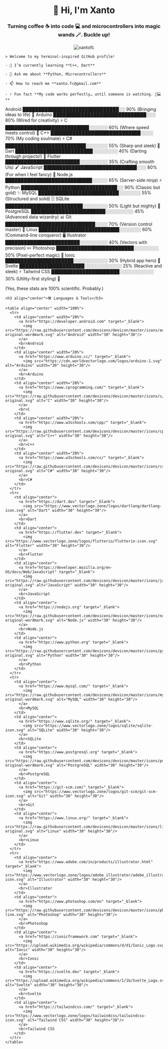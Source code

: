 <h1 align="center">🖖 Hi, I'm Xanto</h1>
<h3 align="center">Turning coffee ☕ into code 💻 and microcontrollers into magic wands 🪄. Buckle up!</h3>

<p align="center">
  <img src="https://komarev.com/ghpvc/?username=xantofc&label=Profile%20views&color=0e75b6&style=flat" alt="xantofc" />
</p>


```plaintext
> Welcome to my terminal-inspired GitHub profile!

- 🌱 I’m currently learning **C++, Dart**

- 💬 Ask me about **Python, Microcontrollers**

- 📫 How to reach me **xanto.fc@gmail.com**

- ⚡ Fun fact **My code works perfectly… until someone is watching. 👀💻**

```

Android       ███████████████████████████████░░  90%  (Bringing ideas to life) 🤖
Arduino       ██████████████████████████████░░░  80%  (Wired for creativity) ⚡
C             ███████████████████████████░░░░░░  60%  (Where speed meets control) 🚀
C++           █████████████████████████████░░░░  70%  (My coding soulmate) ⚡
C#            ██████████████████████████░░░░░░░  55%  (Sharp and sleek) 🎯
Dart          █████████████████████████░░░░░░░░  40%  (Darting through projects!) 🎯
Flutter       ████████████████████████░░░░░░░░░  35%  (Crafting smooth UIs) 🖌️
JavaScript    ██████████████████████████████░░░  80%  (For when I feel fancy) 📜
Node.js       ████████████████████████████░░░░░  65%  (Server-side ninja) ⚡
Python        ███████████████████████████████░░  90%  (Classic but gold) ✨
MySQL         ██████████████████████████░░░░░░░  55%  (Structured and solid) 🗄️
SQLite        █████████████████████████░░░░░░░░  50%  (Light but mighty) 💾
PostgreSQL    ████████████████████████░░░░░░░░░  45%  (Advanced data wizardry) 📊
Git           █████████████████████████████░░░░  70%  (Version control master) 🔧
Linux         ██████████████████████████░░░░░░░  60%  (Command-line conqueror) 🖥️
Illustrator   ████████████████████████░░░░░░░░░  40%  (Vectors with precision) ✏️
Photoshop     █████████████████████████░░░░░░░░  50%  (Pixel-perfect magic) 🎨
Ionic         ██████████████████████░░░░░░░░░░░  30%  (Hybrid app hero) 📱
Svelte        █████████████████████░░░░░░░░░░░░  25%  (Reactive and sleek) ⚡
Tailwind CSS  ██████████████████████░░░░░░░░░░░  30%  (Utility-first styling) 🎯

(Yes, these stats are 100% scientific. Probably.)
```
<h3 align="center">🛠️ Languages & Tools</h3>

<table align="center" width="100%">
  <tr>
    <td align="center" width="20%">
      <a href="https://developer.android.com" target="_blank">
        <img src="https://raw.githubusercontent.com/devicons/devicon/master/icons/android/android-original-wordmark.svg" alt="Android" width="30" height="30"/>
      </a>
      <br>Android
    </td>
    <td align="center" width="20%">
      <a href="https://www.arduino.cc/" target="_blank">
        <img src="https://cdn.worldvectorlogo.com/logos/arduino-1.svg" alt="Arduino" width="30" height="30"/>
      </a>
      <br>Arduino
    </td>
    <td align="center" width="20%">
      <a href="https://www.cprogramming.com/" target="_blank">
        <img src="https://raw.githubusercontent.com/devicons/devicon/master/icons/c/c-original.svg" alt="C" width="30" height="30"/>
      </a>
      <br>C
    </td>
    <td align="center" width="20%">
      <a href="https://www.w3schools.com/cpp/" target="_blank">
        <img src="https://raw.githubusercontent.com/devicons/devicon/master/icons/cplusplus/cplusplus-original.svg" alt="C++" width="30" height="30"/>
      </a>
      <br>C++
    </td>
    <td align="center" width="20%">
      <a href="https://www.w3schools.com/cs/" target="_blank">
        <img src="https://raw.githubusercontent.com/devicons/devicon/master/icons/csharp/csharp-original.svg" alt="C#" width="30" height="30"/>
      </a>
      <br>C#
    </td>
  </tr>
  <tr>
    <td align="center">
      <a href="https://dart.dev" target="_blank">
        <img src="https://www.vectorlogo.zone/logos/dartlang/dartlang-icon.svg" alt="Dart" width="30" height="30"/>
      </a>
      <br>Dart
    </td>
    <td align="center">
      <a href="https://flutter.dev" target="_blank">
        <img src="https://www.vectorlogo.zone/logos/flutterio/flutterio-icon.svg" alt="Flutter" width="30" height="30"/>
      </a>
      <br>Flutter
    </td>
    <td align="center">
      <a href="https://developer.mozilla.org/en-US/docs/Web/JavaScript" target="_blank">
        <img src="https://raw.githubusercontent.com/devicons/devicon/master/icons/javascript/javascript-original.svg" alt="JavaScript" width="30" height="30"/>
      </a>
      <br>JavaScript
    </td>
    <td align="center">
      <a href="https://nodejs.org" target="_blank">
        <img src="https://raw.githubusercontent.com/devicons/devicon/master/icons/nodejs/nodejs-original-wordmark.svg" alt="Node.js" width="30" height="30"/>
      </a>
      <br>Node.js
    </td>
    <td align="center">
      <a href="https://www.python.org" target="_blank">
        <img src="https://raw.githubusercontent.com/devicons/devicon/master/icons/python/python-original.svg" alt="Python" width="30" height="30"/>
      </a>
      <br>Python
    </td>
  </tr>
  <tr>
    <td align="center">
      <a href="https://www.mysql.com/" target="_blank">
        <img src="https://raw.githubusercontent.com/devicons/devicon/master/icons/mysql/mysql-original-wordmark.svg" alt="MySQL" width="30" height="30"/>
      </a>
      <br>MySQL
    </td>
    <td align="center">
      <a href="https://www.sqlite.org/" target="_blank">
        <img src="https://www.vectorlogo.zone/logos/sqlite/sqlite-icon.svg" alt="SQLite" width="30" height="30"/>
      </a>
      <br>SQLite
    </td>
    <td align="center">
      <a href="https://www.postgresql.org" target="_blank">
        <img src="https://raw.githubusercontent.com/devicons/devicon/master/icons/postgresql/postgresql-original-wordmark.svg" alt="PostgreSQL" width="30" height="30"/>
      </a>
      <br>PostgreSQL
    </td>
    <td align="center">
      <a href="https://git-scm.com/" target="_blank">
        <img src="https://www.vectorlogo.zone/logos/git-scm/git-scm-icon.svg" alt="Git" width="30" height="30"/>
      </a>
      <br>Git
    </td>
    <td align="center">
      <a href="https://www.linux.org/" target="_blank">
        <img src="https://raw.githubusercontent.com/devicons/devicon/master/icons/linux/linux-original.svg" alt="Linux" width="30" height="30"/>
      </a>
      <br>Linux
    </td>
  </tr>
  <tr>
    <td align="center">
      <a href="https://www.adobe.com/in/products/illustrator.html" target="_blank">
        <img src="https://www.vectorlogo.zone/logos/adobe_illustrator/adobe_illustrator-icon.svg" alt="Illustrator" width="30" height="30"/>
      </a>
      <br>Illustrator
    </td>
    <td align="center">
      <a href="https://www.photoshop.com/en" target="_blank">
        <img src="https://raw.githubusercontent.com/devicons/devicon/master/icons/photoshop/photoshop-line.svg" alt="Photoshop" width="30" height="30"/>
      </a>
      <br>Photoshop
    </td>
    <td align="center">
      <a href="https://ionicframework.com" target="_blank">
        <img src="https://upload.wikimedia.org/wikipedia/commons/d/d1/Ionic_Logo.svg" alt="Ionic" width="30" height="30"/>
      </a>
      <br>Ionic
    </td>
    <td align="center">
      <a href="https://svelte.dev" target="_blank">
        <img src="https://upload.wikimedia.org/wikipedia/commons/1/1b/Svelte_Logo.svg" alt="Svelte" width="30" height="30"/>
      </a>
      <br>Svelte
    </td>
    <td align="center">
      <a href="https://tailwindcss.com/" target="_blank">
        <img src="https://www.vectorlogo.zone/logos/tailwindcss/tailwindcss-icon.svg" alt="Tailwind CSS" width="30" height="30"/>
      </a>
      <br>Tailwind CSS
    </td>
  </tr>
</table>


